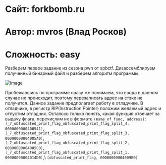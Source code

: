 
# Сайт: forkbomb.ru 
# Автор: mvros (Влад Росков)
# Сложность: easy 


Разберем первое задание из сезона pwn от spbctf. Дизассемблируем полученный 
бинарный файл и разберем алгоритм программы.

![image](https://github.com/user-attachments/assets/7452c046-5bf8-4c0c-9c51-3be1ad27a4fc)

Пробежавшись по программе сразу же понимаем, что ввода в данном случае не происходит, поэтому перезаписать адрес 
на стэке не получится. Данное задание предполагает работу в отладчике. В отладчике, в регистр RIP(Instruction Pointer) положим желаемый адрес 
и отпустим отладчик. Осталось только понять, какая функция отвечает за выдачу флага, перечислим их в формате `(name_of_func, address)`: \
`(_7_obfuscated_print_flag_obfuscated_print_flag_split_4, 0000000000400541)`,
`(_7_obfuscated_print_flag_obfuscated_print_flag_split_3, 00000000004005A0)`, 
`(_7_obfuscated_print_flag_obfuscated_print_flag_split_2, 00000000004005C0)`, 
`(_7_obfuscated_print_flag_obfuscated_print_flag_split_1, 00000000004014D0)`,\ 
`(obfuscated_print_flag, 00000000004009E0)`


